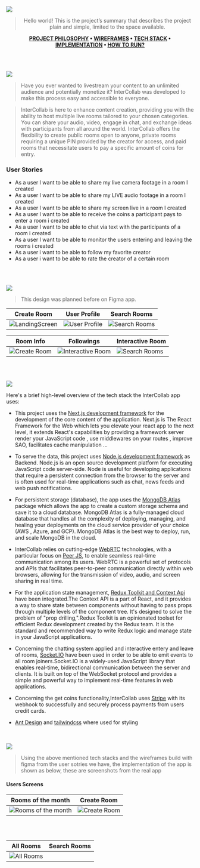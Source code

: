
<img src="https://github.com/ToniTannoury/InterCollab/assets/138028340/52f81eb3-dd6b-4cca-bd87-4084b4be4aca"/>

<div align="center">

> Hello world! This is the project’s summary that describes the project plain and simple, limited to the space available.

**[PROJECT PHILOSOPHY](https://github.com/ToniTannoury/InterCollab-philosophy) • [WIREFRAMES](https://github.com/jatannoury/InterCollab#wireframes) • [TECH STACK](https://github.com/jatannoury/InterCollab#tech-stack) • [IMPLEMENTATION](https://github.com/jatannoury/InterCollab#impplementation) • [HOW TO RUN?](https://github.com/jatannoury/InterCollab#how-to-run)**

</div>
 
<br><br>

<img  id="project-philosophy" src="https://github.com/ToniTannoury/InterCollab/assets/138028340/798af04e-9ac9-4628-b78e-79f4e2d7b924"/>

>Have you ever wanted to livestream your content to an unlimited audience and potentially monetize it? InterCollab was developed to make this process easy and accessible to everyone.

>InterCollab is here to enhance content creation, providing you with the ability to host multiple live rooms tailored to your chosen categories. You can share your audio, video, engage in chat, and exchange ideas with participants from all around the world. InterCollab offers the flexibility to create public rooms open to anyone, private rooms requiring a unique PIN provided by the creator for access, and paid rooms that necessitate users to pay a specific amount of coins for entry.

### User Stories
- As a user I want to be able to share my live camera footage in a room I created
- As a user I want to be able to share my LIVE audio footage in a room I created
- As a user I want to be able to share my screen live in a room I created
- As a user I want to be able to receive the coins a participant pays to enter a room i created 
- As a user I want to be able to chat via text with the participants of a room i created
- As a user I want to be able to monitor the users entering and leaving the rooms i created
- As a user i want to be able to follow my favorite creator
- As a user i want to be able to rate the creator of a certain room


<br><br>

<img id="wireframes" src="https://github.com/ToniTannoury/InterCollab/assets/138028340/3fe41cf1-f842-4c56-9e01-75e6f6f0db7e"/>

> This design was planned before on Figma app.



| Create Room | User Profile | Search Rooms |
| ------ | ------ | ------ |
| ![LandingScreen](https://github.com/ToniTannoury/InterCollab/assets/138028340/dad02324-256e-47d1-99a2-db0a4eb6fe64) | ![User Profile](https://github.com/ToniTannoury/InterCollab/assets/138028340/49985041-7408-4c8e-ba59-722b73b724b5) |  ![Search Rooms](https://github.com/ToniTannoury/InterCollab/assets/138028340/288ac111-1b98-4481-a5c3-eead07b40f73)

| Room Info | Followings | Interactive Room |
| ------ | ------ | ------ |
|![Create Room](https://github.com/ToniTannoury/InterCollab/assets/138028340/4710f203-7443-451d-8b6c-9c6295f685c4) | ![Interactive Room](https://github.com/ToniTannoury/InterCollab/assets/138028340/dd758cc2-276a-4f68-bbc4-b206d29537a0) |  ![Search Rooms](https://github.com/ToniTannoury/InterCollab/assets/138028340/75a4bb58-9f4f-4271-9c3e-7138ba01d5be) 


<br><br>

<img id="tech-stack" src="https://github.com/ToniTannoury/InterCollab/assets/138028340/8d6f6279-3c15-41e7-889a-dfa209b5af7f"/>

Here's a brief high-level overview of the tech stack the InterCollab app uses:

- This project uses the [Next.js development framework](https://nextjs.dev/) for the development of the core content of the application. Next.js is The React Framework for the Web which lets you elevate your react app to the next level, it extends React's capabilities by providing a framework server render your JavaScript code , use middlewares on your routes , improve SAO, facilitates cache manipulation ...

- To serve the data, this project uses [Node.js development framework](https://nodejs.org/en/) as Backend. Node.js is an open source development platform for executing JavaScript code server-side. Node is useful for developing applications that require a persistent connection from the browser to the server and is often used for real-time applications such as chat, news feeds and web push notifications.

- For persistent storage (database), the app uses the [MongoDB Atlas](https://www.mongodb.com/) package which allows the app to create a custom storage schema and save it to a cloud database. MongoDB Atlas is a fully-managed cloud database that handles all the complexity of deploying, managing, and healing your deployments on the cloud service provider of your choice (AWS , Azure, and GCP). MongoDB Atlas is the best way to deploy, run, and scale MongoDB in the cloud.

- InterCollab relies on cutting-edge [WebRTC](https://webrtc.org/) technologies, with a particular focus on [Peer JS](https://peerjs.com/), to enable seamless real-time communication among its users. WebRTC is a powerful set of protocols and APIs that facilitates peer-to-peer communication directly within web browsers, allowing for the transmission of video, audio, and screen sharing in real time.

- For the application state management, [Redux Toolkit and Context Api](https://redux-toolkit.js.org/) have been integrated.The Context API is a part of React, and it provides a way to share state between components without having to pass props through multiple levels of the component tree. It's designed to solve the problem of "prop drilling,".Redux Toolkit is an opinionated toolset for efficient Redux development created by the Redux team. It is the standard and recommended way to write Redux logic and manage state in your JavaScript applications.

- Concerning the chatting system applied and interactive entery and leave of rooms, [Socket.IO](https://socket.io/) have been used in order to be able to emit events to all room joiners.Socket.IO is a widely-used JavaScript library that enables real-time, bidirectional communication between the server and clients. It is built on top of the WebSocket protocol and provides a simple and powerful way to implement real-time features in web applications.

- Concerning the get coins functionality,InterCollab uses [Stripe](https://stripe.com/en-gb-us) with its webhook to successfully and securely process payments from users credit cards.

- [Ant Design](https://ant.design/) and [tailwindcss](https://tailwindcss.com/) where used for styling

<br><br>
<img id="features" src="https://github.com/ToniTannoury/InterCollab/assets/138028340/1efd2b02-cf75-41c4-ad40-a220d6c1ac4c"/>

> Using the above mentioned tech stacks and the wireframes build with figma from the user sotries we have, the implementation of the app is shown as below, these are screenshots from the real app

#### Users Screens



| Rooms of the month | Create Room |
| ------ | ------ |
| ![Rooms of the month](https://github.com/ToniTannoury/InterCollab/assets/138028340/618ff162-880e-4383-a664-34f88ff2188d) | ![Create Room](https://github.com/ToniTannoury/InterCollab/assets/138028340/d925830a-f3e6-47e8-96e8-17b9d79a7578) |

<br><br>

| All Rooms | Search Rooms 
| ------ | ------ | 
| ![All Rooms](https://github.com/ToniTannoury/InterCollab/assets/138028340/8734a0b1-f0ef-4120-9d0a-548d76c74bf0) |







